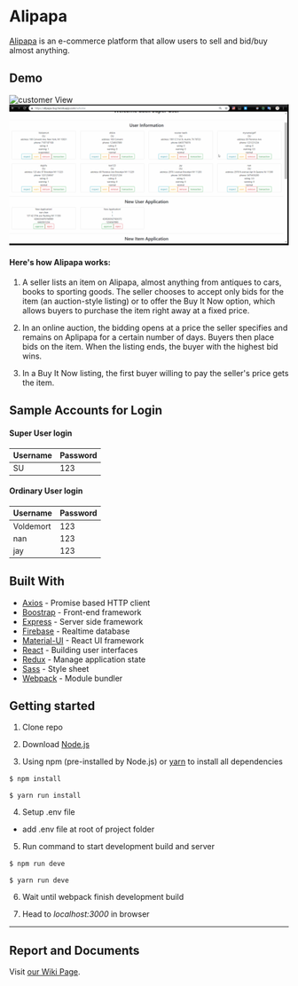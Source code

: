 # Alipapa

[Alipapa](https://alipapa-buy.herokuapp.com/) is an e-commerce platform that allow users to sell and bid/buy almost anything.

## Demo

<img src='./gif_demo/customer_view.gif' alt='customer View' />
<img src='./gif_demo/SU_view.gif' alt='SU View' />


#### Here's how Alipapa works:

1. A seller lists an item on Alipapa, almost anything from antiques to cars, books to sporting goods. The seller chooses to accept only bids for the item (an auction-style listing) or to offer the Buy It Now option, which allows buyers to purchase the item right away at a fixed price.

2. In an online auction, the bidding opens at a price the seller specifies and remains on Aplipapa for a certain number of days. Buyers then place bids on the item. When the listing ends, the buyer with the highest bid wins.

3. In a Buy It Now listing, the first buyer willing to pay the seller's price gets the item.

## Sample Accounts for Login

#### Super User login

Username | Password
-------- | --------
SU | 123

#### Ordinary User login

Username | Password
-------- | --------
Voldemort | 123
nan | 123
jay | 123

## Built With

+ [Axios](https://github.com/axios/axios) - Promise based HTTP client
+ [Boostrap](https://getbootstrap.com/) - Front-end framework
+ [Express](https://expressjs.com/) - Server side framework
+ [Firebase](https://firebase.google.com/) - Realtime database
+ [Material-UI](https://material-ui.com/) - React UI framework
+ [React](https://reactjs.org/) - Building user interfaces
+ [Redux](https://redux.js.org/) - Manage application state
+ [Sass](https://sass-lang.com/) - Style sheet
+ [Webpack](https://webpack.js.org/) - Module bundler

## Getting started

1. Clone repo

2. Download [Node.js](https://nodejs.org/en/download/)

3. Using npm (pre-installed by Node.js) or [yarn](https://yarnpkg.com/en/docs/install) to install all dependencies

```
$ npm install
```

```
$ yarn run install
```

4. Setup .env file

- add .env file at root of project folder

5. Run command to start development build and server

```
$ npm run deve
```

```
$ yarn run deve
```

6. Wait until webpack finish development build 

7. Head to _localhost:3000_ in browser

---

## Report and Documents

Visit [our Wiki Page](https://github.com/JiejayLan/CSC322_group_project/wiki/Documents).







